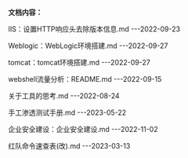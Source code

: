 **文档内容：**

IIS：设置HTTP响应头去除版本信息.md  ---2022-09-23

Weblogic：WebLogic环境搭建.md ---2022-09-27

tomcat：tomcat环境搭建.md ---2022-09-27

webshell流量分析：README.md ---2022-09-15

关于工具的思考.md ---2022-08-24

手工渗透测试手册.md ---2023-05-22

企业安全建设：企业安全建设.md ---2022-11-02

红队命令速查表(改).md ---2023-03-13

